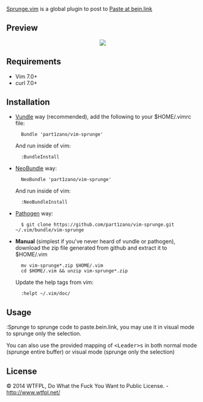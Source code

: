 [Sprunge.vim](https://github.com/chilicuil/vim-sprunge) is a global plugin to post to [Paste at bein.link](http://paste.bein.link/)

Preview
-------

<p align="center">
  <img src="http://javier.io/assets/img/vim-sprunge.gif"/><br>
</p>

Requirements
------------

* Vim 7.0+
* curl 7.0+

Installation
------------

- [Vundle](https://github.com/gmarik/vundle) way (recommended), add the following to your $HOME/.vimrc file:

        Bundle 'part1zano/vim-sprunge'

    And run inside of vim:

        :BundleInstall

- [NeoBundle](https://github.com/Shougo/neobundle.vim) way:

        NeoBundle 'part1zano/vim-sprunge'

    And run inside of vim:

        :NeoBundleInstall

- [Pathogen](https://github.com/tpope/vim-pathogen) way:

        $ git clone https://github.com/part1zano/vim-sprunge.git ~/.vim/bundle/vim-sprunge

- **Manual** (simplest if you've never heard of vundle or pathogen), download the zip file generated from github and extract it to $HOME/.vim

        mv vim-sprunge*.zip $HOME/.vim
        cd $HOME/.vim && unzip vim-sprunge*.zip

    Update the help tags from vim:

        :helpt ~/.vim/doc/

Usage
-----

:Sprunge to sprunge code to paste.bein.link, you may use it in visual mode to
sprunge only the selection.

You can also use the provided mapping of <kbd>\<Leader\>s</kbd> in both normal
mode (sprunge entire buffer) or visual mode (sprunge only the selection)

License
-------

© 2014 WTFPL, Do What the Fuck You Want to Public License. - http://www.wtfpl.net/
